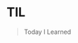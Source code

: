 # TIL
>Today I Learned

<!-- ## Agorithm

### 구현
### 그리디 알고리즘
### 이진탐색
### 자료구조
### 정렬
### BFS
### DFS



# CodingTest

## BOJ

### 단계별 문제풀이


<br>

## 프로그래머스
 -->
